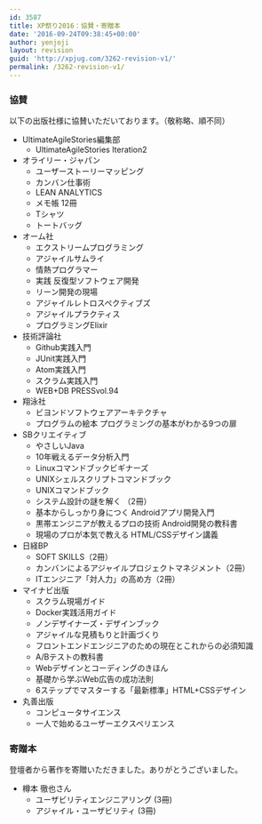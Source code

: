 ```yaml
---
id: 3587
title: XP祭り2016：協賛・寄贈本
date: '2016-09-24T09:38:45+00:00'
author: yenjoji
layout: revision
guid: 'http://xpjug.com/3262-revision-v1/'
permalink: /3262-revision-v1/
---
```


### 協賛

以下の出版社様に協賛いただいております。（敬称略、順不同）

- UltimateAgileStories編集部 
    - UltimateAgileStories Iteration2
- オライリー・ジャパン 
    - ユーザーストーリーマッピング
    - カンバン仕事術
    - LEAN ANALYTICS
    - メモ帳 12冊
    - Tシャツ
    - トートバッグ
- オーム社 
    - エクストリームプログラミング
    - アジャイルサムライ
    - 情熱プログラマー
    - 実践 反復型ソフトウェア開発
    - リーン開発の現場
    - アジャイルレトロスペクティブズ
    - アジャイルプラクティス
    - プログラミングElixir
- 技術評論社 
    - Github実践入門
    - JUnit実践入門
    - Atom実践入門
    - スクラム実践入門
    - WEB+DB PRESSvol.94
- 翔泳社 
    - ビヨンドソフトウェアアーキテクチャ
    - プログラムの絵本 プログラミングの基本がわかる9つの扉
- SBクリエイティブ 
    - やさしいJava
    - 10年戦えるデータ分析入門
    - Linuxコマンドブックビギナーズ
    - UNIXシェルスクリプトコマンドブック
    - UNIXコマンドブック
    - システム設計の謎を解く （2冊）
    - 基本からしっかり身につく Androidアプリ開発入門
    - 黒帯エンジニアが教えるプロの技術 Android開発の教科書
    - 現場のプロが本気で教える HTML/CSSデザイン講義
- 日経BP 
    - SOFT SKILLS（2冊）
    - カンバンによるアジャイルプロジェクトマネジメント（2冊）
    - ITエンジニア「対人力」の高め方（2冊）
- マイナビ出版 
    - スクラム現場ガイド
    - Docker実践活用ガイド
    - ノンデザイナーズ・デザインブック
    - アジャイルな見積もりと計画づくり
    - フロントエンドエンジニアのための現在とこれからの必須知識
    - A/Bテストの教科書
    - Webデザインとコーディングのきほん
    - 基礎から学ぶWeb広告の成功法則
    - 6ステップでマスターする「最新標準」HTML+CSSデザイン
- 丸善出版 
    - コンピュータサイエンス
    - 一人で始めるユーザーエクスペリエンス

### 寄贈本

登壇者から著作を寄贈いただきました。ありがとうございました。

- 樽本 徹也さん 
    - ユーザビリティエンジニアリング (3冊)
    - アジャイル・ユーザビリティ (3冊)
